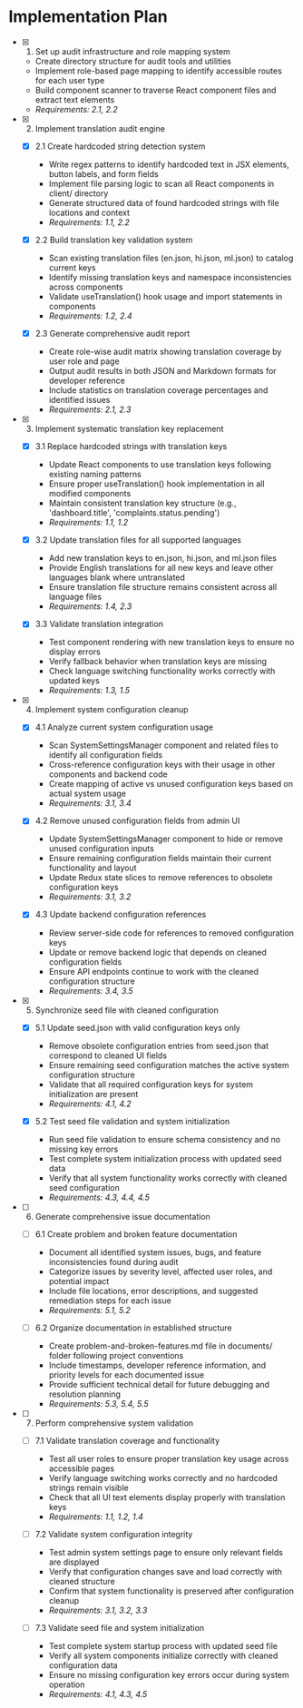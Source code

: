 # Implementation Plan

- [x] 1. Set up audit infrastructure and role mapping system

  - Create directory structure for audit tools and utilities
  - Implement role-based page mapping to identify accessible routes for each user type
  - Build component scanner to traverse React component files and extract text elements
  - _Requirements: 2.1, 2.2_

- [x] 2. Implement translation audit engine

  - [x] 2.1 Create hardcoded string detection system

    - Write regex patterns to identify hardcoded text in JSX elements, button labels, and form fields
    - Implement file parsing logic to scan all React components in client/ directory
    - Generate structured data of found hardcoded strings with file locations and context
    - _Requirements: 1.1, 2.2_

  - [x] 2.2 Build translation key validation system

    - Scan existing translation files (en.json, hi.json, ml.json) to catalog current keys
    - Identify missing translation keys and namespace inconsistencies across components
    - Validate useTranslation() hook usage and import statements in components
    - _Requirements: 1.2, 2.4_

  - [x] 2.3 Generate comprehensive audit report

    - Create role-wise audit matrix showing translation coverage by user role and page
    - Output audit results in both JSON and Markdown formats for developer reference
    - Include statistics on translation coverage percentages and identified issues
    - _Requirements: 2.1, 2.3_

- [x] 3. Implement systematic translation key replacement

  - [x] 3.1 Replace hardcoded strings with translation keys

    - Update React components to use translation keys following existing naming patterns
    - Ensure proper useTranslation() hook implementation in all modified components
    - Maintain consistent translation key structure (e.g., 'dashboard.title', 'complaints.status.pending')
    - _Requirements: 1.1, 1.2_

  - [x] 3.2 Update translation files for all supported languages

    - Add new translation keys to en.json, hi.json, and ml.json files
    - Provide English translations for all new keys and leave other languages blank where untranslated
    - Ensure translation file structure remains consistent across all language files
    - _Requirements: 1.4, 2.3_

  - [x] 3.3 Validate translation integration

    - Test component rendering with new translation keys to ensure no display errors
    - Verify fallback behavior when translation keys are missing
    - Check language switching functionality works correctly with updated keys
    - _Requirements: 1.3, 1.5_

- [x] 4. Implement system configuration cleanup


  - [x] 4.1 Analyze current system configuration usage

    - Scan SystemSettingsManager component and related files to identify all configuration fields
    - Cross-reference configuration keys with their usage in other components and backend code
    - Create mapping of active vs unused configuration keys based on actual system usage
    - _Requirements: 3.1, 3.4_

  - [x] 4.2 Remove unused configuration fields from admin UI

    - Update SystemSettingsManager component to hide or remove unused configuration inputs
    - Ensure remaining configuration fields maintain their current functionality and layout
    - Update Redux state slices to remove references to obsolete configuration keys
    - _Requirements: 3.1, 3.2_

  - [x] 4.3 Update backend configuration references

    - Review server-side code for references to removed configuration keys
    - Update or remove backend logic that depends on cleaned configuration fields
    - Ensure API endpoints continue to work with the cleaned configuration structure
    - _Requirements: 3.4, 3.5_

- [x] 5. Synchronize seed file with cleaned configuration






  - [x] 5.1 Update seed.json with valid configuration keys only



    - Remove obsolete configuration entries from seed.json that correspond to cleaned UI fields
    - Ensure remaining seed configuration matches the active system configuration structure
    - Validate that all required configuration keys for system initialization are present
    - _Requirements: 4.1, 4.2_

  - [x] 5.2 Test seed file validation and system initialization



    - Run seed file validation to ensure schema consistency and no missing key errors
    - Test complete system initialization process with updated seed data
    - Verify that all system functionality works correctly with cleaned seed configuration
    - _Requirements: 4.3, 4.4, 4.5_

- [ ] 6. Generate comprehensive issue documentation

  - [ ] 6.1 Create problem and broken feature documentation

    - Document all identified system issues, bugs, and feature inconsistencies found during audit
    - Categorize issues by severity level, affected user roles, and potential impact
    - Include file locations, error descriptions, and suggested remediation steps for each issue
    - _Requirements: 5.1, 5.2_

  - [ ] 6.2 Organize documentation in established structure

    - Create problem-and-broken-features.md file in documents/ folder following project conventions
    - Include timestamps, developer reference information, and priority levels for each documented issue
    - Provide sufficient technical detail for future debugging and resolution planning
    - _Requirements: 5.3, 5.4, 5.5_

- [ ] 7. Perform comprehensive system validation

  - [ ] 7.1 Validate translation coverage and functionality

    - Test all user roles to ensure proper translation key usage across accessible pages
    - Verify language switching works correctly and no hardcoded strings remain visible
    - Check that all UI text elements display properly with translation keys
    - _Requirements: 1.1, 1.2, 1.4_

  - [ ] 7.2 Validate system configuration integrity

    - Test admin system settings page to ensure only relevant fields are displayed
    - Verify that configuration changes save and load correctly with cleaned structure
    - Confirm that system functionality is preserved after configuration cleanup
    - _Requirements: 3.1, 3.2, 3.3_

  - [ ] 7.3 Validate seed file and system initialization

    - Test complete system startup process with updated seed file
    - Verify all system components initialize correctly with cleaned configuration data
    - Ensure no missing configuration key errors occur during system operation
    - _Requirements: 4.1, 4.3, 4.5_
